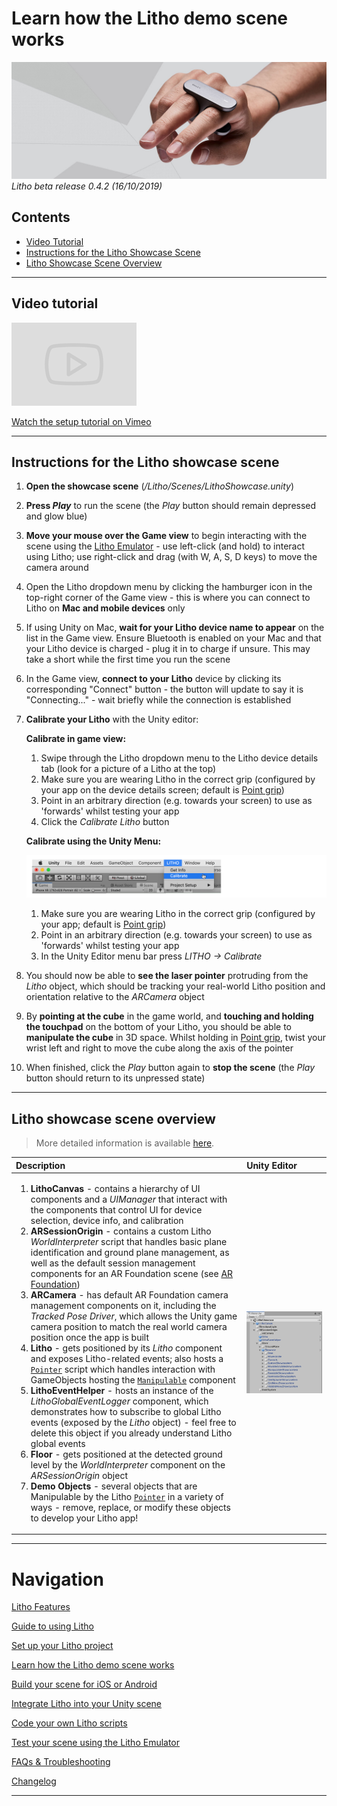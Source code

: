 # Learn how the Litho demo scene works

[![Banner image](../Images/banner.jpg)](#)
_Litho beta release 0.4.2 (16/10/2019)_

## Contents

* [Video Tutorial](#video-tutorial)
* [Instructions for the Litho Showcase Scene](#instructions-for-the-litho-showcase-scene)
* [Litho Showcase Scene Overview](#litho-showcase-scene-overview)

---

## Video tutorial

<a href="https://vimeo.com/361262684#t=171s" target="_blank">![Link to video](../Images/Icons/vimeo_small.png)

Watch the setup tutorial on Vimeo</a>

---

## Instructions for the Litho showcase scene

1. **Open the showcase scene** (_/Litho/Scenes/LithoShowcase.unity_)

2. **Press _Play_** to run the scene (the _Play_ button should remain depressed and glow blue)

3. **Move your mouse over the Game view** to begin interacting with the scene using the [Litho Emulator](../Features/LithoEmulator.md) - use left-click (and hold) to interact using Litho; use right-click and drag (with W, A, S, D keys) to move the camera around

4. Open the Litho dropdown menu by clicking the hamburger icon in the top-right corner of the Game view - this is where you can connect to Litho on **Mac and mobile devices** only

5. If using Unity on Mac, **wait for your Litho device name to appear** on the list in the Game view. Ensure Bluetooth is enabled on your Mac and that your Litho device is charged - plug it in to charge if unsure. This may take a short while the first time you run the scene

4. In the Game view, **connect to your Litho** device by clicking its corresponding "Connect" button - the button will update to say it is "Connecting..." - wait briefly while the connection is established

5. **Calibrate your Litho** with the Unity editor:

    **Calibrate in game view:**
    1. Swipe through the Litho dropdown menu to the Litho device details tab (look for a picture of a Litho at the top)
    2. Make sure you are wearing Litho in the correct grip (configured by your app on the device details screen; default is [Point grip](UsingLitho.md#litho-grips))
    3. Point in an arbitrary direction (e.g. towards your screen) to use as 'forwards' whilst testing your app
    4. Click the _Calibrate Litho_ button

    **Calibrate using the Unity Menu:**

    [![Calibrate using the LITHO menu](../Images/Editor/CalibrateMenu.png)](#)
    1. Make sure you are wearing Litho in the correct grip (configured by your app; default is [Point grip](UsingLitho.md#litho-grips))
    2. Point in an arbitrary direction (e.g. towards your screen) to use as 'forwards' whilst testing your app
    3. In the Unity Editor menu bar press _LITHO -> Calibrate_

6. You should now be able to **see the laser pointer** protruding from the _Litho_ object, which should be tracking your real-world Litho position and orientation relative to the _ARCamera_ object

7. By **pointing at the cube** in the game world, and **touching and holding the touchpad** on the bottom of your Litho, you should be able to **manipulate the cube** in 3D space. Whilst holding in [Point grip](UsingLitho.md#litho-grips), twist your wrist left and right to move the cube along the axis of the pointer

8. When finished, click the _Play_ button again to **stop the scene** (the _Play_ button should return to its unpressed state)

---


## Litho showcase scene overview

>More detailed information is available [here](UnityIntegration.md#).

| Description | Unity Editor |
| :--- | :--- |
|<ol> <li> **LithoCanvas** \- contains a hierarchy of UI components and a _UIManager_ that interact with the components that control UI for device selection, device info, and calibration </li> <li> **ARSessionOrigin** \- contains a custom Litho _WorldInterpreter_ script that handles basic plane identification and ground plane management, as well as the default session management components for an AR Foundation scene (see [AR Foundation](https://docs.unity3d.com/Packages/com.unity.xr.arfoundation@2.0/manual/index.html)) </li> <li> **ARCamera** \- has default AR Foundation camera management components on it, including the _Tracked Pose Driver_, which allows the Unity game camera position to match the real world camera position once the app is built </li> <li> **Litho** \- gets positioned by its _Litho_ component and exposes Litho-related events; also hosts a [`Pointer`](UnityScripting.md#pointer) script which handles interaction with GameObjects hosting the [`Manipulable`](UnityScripting.md#manipulable) component </li> <li> **LithoEventHelper** \- hosts an instance of the _LithoGlobalEventLogger_ component, which demonstrates how to subscribe to global Litho events (exposed by the _Litho_ object) - feel free to delete this object if you already understand Litho global events </li> <li> **Floor** \- gets positioned at the detected ground level by the _WorldInterpreter_ component on the _ARSessionOrigin_ object </li> <li> **Demo Objects** \- several objects that are Manipulable by the Litho [`Pointer`](UnityScripting.md#pointer) in a variety of ways - remove, replace, or modify these objects to develop your Litho app! </li> </ol> | [![Scene overview](../Images/Editor/ShowcaseSceneOverview.png)](#) |

---

# Navigation

[Litho Features](../Features/README.md)

[Guide to using Litho](UsingLitho.md)

[Set up your Litho project](ProjectSetup.md)

[Learn how the Litho demo scene works](DemoScene.md)

[Build your scene for iOS or Android](BuildInstructions.md)

[Integrate Litho into your Unity scene](UnityIntegration.md)

[Code your own Litho scripts](UnityScripting.md)

[Test your scene using the Litho Emulator](../Features/LithoEmulator.md)

[FAQs & Troubleshooting](FAQ.md)

[Changelog](../Changelog.md)

---
